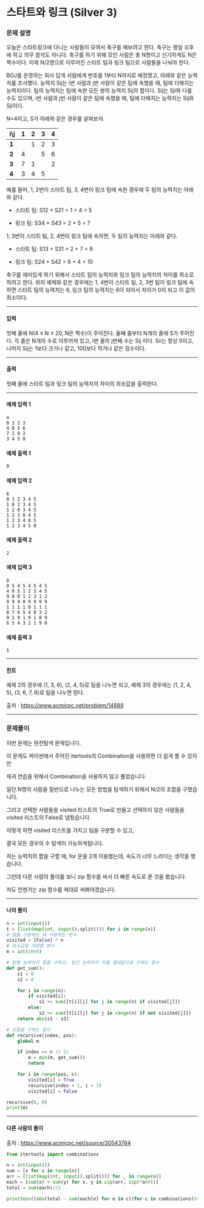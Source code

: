 # 스타트와 링크 (Silver 3)

### 문제 설명

오늘은 스타트링크에 다니는 사람들이 모여서 축구를 해보려고 한다. 축구는 평일 오후에 하고 의무 참석도 아니다. 축구를 하기 위해 모인 사람은 총 N명이고 신기하게도 N은 짝수이다. 이제 N/2명으로 이루어진 스타트 팀과 링크 팀으로 사람들을 나눠야 한다.   

BOJ를 운영하는 회사 답게 사람에게 번호를 1부터 N까지로 배정했고, 아래와 같은 능력치를 조사했다. 능력치 Sij는 i번 사람과 j번 사람이 같은 팀에 속했을 때, 팀에 더해지는 능력치이다. 팀의 능력치는 팀에 속한 모든 쌍의 능력치 Sij의 합이다. Sij는 Sji와 다를 수도 있으며, i번 사람과 j번 사람이 같은 팀에 속했을 때, 팀에 더해지는 능력치는 Sij와 Sji이다.   

N=4이고, S가 아래와 같은 경우를 살펴보자.   

|i\j|	1|	2|	3|	4|
|-|-|-|-|-|
|**1**|	 |	1|	2|	3|
|**2**|	4|	 |	5|	6|
|**3**|	7|	1|	 |	2|
|**4**|	3|	4|	5|	 |

예를 들어, 1, 2번이 스타트 팀, 3, 4번이 링크 팀에 속한 경우에 두 팀의 능력치는 아래와 같다.   

* 스타트 팀: S12 + S21 = 1 + 4 = 5

* 링크 팀: S34 + S43 = 2 + 5 = 7

1, 3번이 스타트 팀, 2, 4번이 링크 팀에 속하면, 두 팀의 능력치는 아래와 같다.   

* 스타트 팀: S13 + S31 = 2 + 7 = 9

* 링크 팀: S24 + S42 = 6 + 4 = 10

축구를 재미있게 하기 위해서 스타트 팀의 능력치와 링크 팀의 능력치의 차이를 최소로 하려고 한다. 위의 예제와 같은 경우에는 1, 4번이 스타트 팀, 2, 3번 팀이 링크 팀에 속하면 스타트 팀의 능력치는 6, 링크 팀의 능력치는 6이 되어서 차이가 0이 되고 이 값이 최소이다.   

---

#### 입력

첫째 줄에 N(4 ≤ N ≤ 20, N은 짝수)이 주어진다. 둘째 줄부터 N개의 줄에 S가 주어진다. 각 줄은 N개의 수로 이루어져 있고, i번 줄의 j번째 수는 Sij 이다. Sii는 항상 0이고, 나머지 Sij는 1보다 크거나 같고, 100보다 작거나 같은 정수이다.        

---

#### 출력

첫째 줄에 스타트 팀과 링크 팀의 능력치의 차이의 최솟값을 출력한다.

---
#### 예제 입력 1

~~~
4
0 1 2 3
4 0 5 6
7 1 0 2
3 4 5 0
~~~

#### 예제 출력 1

~~~
0
~~~

#### 예제 입력 2

~~~
6
0 1 2 3 4 5
1 0 2 3 4 5
1 2 0 3 4 5
1 2 3 0 4 5
1 2 3 4 0 5
1 2 3 4 5 0
~~~

#### 예제 출력 2

~~~
2
~~~

#### 예제 입력 3

~~~
8
0 5 4 5 4 5 4 5
4 0 5 1 2 3 4 5
9 8 0 1 2 3 1 2
9 9 9 0 9 9 9 9
1 1 1 1 0 1 1 1
8 7 6 5 4 0 3 2
9 1 9 1 9 1 0 9
6 5 4 3 2 1 9 0
~~~

#### 예제 출력 3

~~~
1
~~~

---

#### 힌트

예제 2의 경우에 (1, 3, 6), (2, 4, 5)로 팀을 나누면 되고, 예제 3의 경우에는 (1, 2, 4, 5), (3, 6, 7, 8)로 팀을 나누면 된다.

출처 : https://www.acmicpc.net/problem/14889

---

### 문제풀이

이번 문제는 완전탐색 문제입니다.   

이 문제도 파이썬에서 주어진 itertools의 Combination을 사용하면 더 쉽게 풀 수 있지만

재귀 연습을 위해서 Combination을 사용하지 않고 풀었습니다.   

일단 N명의 사람을 절반으로 나누는 모든 방법을 탐색하기 위해서 N/2의 조합을 구했습니다.   

그리고 선택한 사람들을 visited 리스트의 True로 만들고 선택하지 않은 사람들을 visited 리스트의 False로 냅뒀습니다.   

이렇게 하면 visited 리스트를 가지고 팀을 구분할 수 있고,   

결국 모든 경우의 수 탐색이 가능하게됩니다.   

저는 능력치의 합을 구할 때, for 문을 2개 이용했는데, 속도가 너무 느리다는 생각을 했습니다.   

그런데 다른 사람의 풀이를 보니 zip 함수를 써서 더 빠른 속도로 푼 것을 봤습니다.   

저도 언젠가는 zip 함수를 제대로 써봐야겠습니다.

---

#### 나의 풀이

~~~python
n = int(input())
t = [list(map(int, input().split())) for i in range(n)]
# 팀을 구분하는 데 사용하는 변수
visited = [False] * n
# 최소값을 저장할 변수
m = int(10e9)

# 팀별 능력치의 합을 구하고, 팀간 능력치의 차를 절대값으로 구하는 함수
def get_sum():
    s1 = 0
    s2 = 0

    for i in range(n):
        if visited[i]:
            s1 += sum([t[i][j] for j in range(n) if visited[j]])
        else:
            s2 += sum([t[i][j] for j in range(n) if not visited[j]])
    return abs(s1 - s2)

# 조합을 구하는 함수
def recursive(index, pos):
    global m

    if index == n // 2:
        m = min(m, get_sum())
        return

    for i in range(pos, n):
        visited[i] = True
        recursive(index + 1, i + 1)
        visited[i] = False

recursive(0, 0)
print(m)
~~~

---

#### 다른 사람의 풀이

출처 : https://www.acmicpc.net/source/30543764

~~~python
from itertools import combinations

n = int(input())
num = [x for x in range(n)]
arr = [list(map(int, input().split())) for _ in range(n)]
each = [sum(x) + sum(y) for x, y in zip(arr, zip(*arr))]
total = sum(each)//2

print(min((abs(total - sum(each[e] for e in c))for c in combinations(range(1, n), n//2))))
~~~
